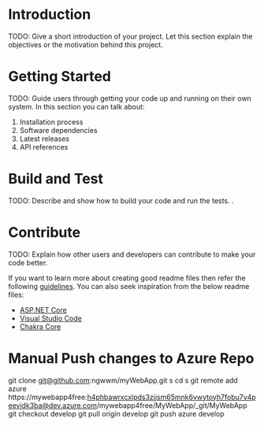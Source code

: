 # Introduction 
TODO: Give a short introduction of your project. Let this section explain the objectives or the motivation behind this project. 

# Getting Started
TODO: Guide users through getting your code up and running on their own system. In this section you can talk about:
1.	Installation process
2.	Software dependencies
3.	Latest releases
4.	API references

# Build and Test
TODO: Describe and show how to build your code and run the tests. .

# Contribute
TODO: Explain how other users and developers can contribute to make your code better. 

If you want to learn more about creating good readme files then refer the following [guidelines](https://docs.microsoft.com/en-us/azure/devops/repos/git/create-a-readme?view=azure-devops). You can also seek inspiration from the below readme files:
- [ASP.NET Core](https://github.com/aspnet/Home)
- [Visual Studio Code](https://github.com/Microsoft/vscode)
- [Chakra Core](https://github.com/Microsoft/ChakraCore)


# Manual Push changes to Azure Repo

git clone git@github.com:ngwwm/myWebApp.git s
cd s
git remote add azure https://mywebapp4free:h4phbawrxcxlpds3zjjsm65mnk6vwytoyh7fobu7v4peevidk3ba@dev.azure.com/mywebapp4free/MyWebApp/_git/MyWebApp
git checkout develop
git pull origin develop
git push azure develop

